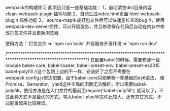 webpack的构建练习
此项目只是一些基础功能：
1，自动清空dist目录内容 clean-webpack-plugin 插件功能
2，自动生成index.html页面 html-webpack-plugin 插件功能
3， source-map生成打包文件后可以快速定位查询bug
4，使用webpack-dev-server插件，可以开启服务，并且修改保存代码后自动在内存中修改打包文件并且更新浏览器

使用方法：
打包文件 => 'npm run build'
开启服务开发环境 => 'npm run dev'


/************************************************************************************************************/
在配置babel的时候，需要安装一些module
babel-core, babel-loader, babel-preset-env, babel-preset-es2015
babel-polyfill      //这个包跟上边的不一样，安装好了之后不需要在webpack.config.js里边配置，由于babel-core只能解析一些基础的es6语法，
						像Promise，Generator，yield这些全局的函数无法解析，所以需要babel-polyfill，使用方法是在入口文件的最前面require('babel-polyfill');
						就可以了，不过此种方式不是最优的方式，导入babel-ployfill文件比较大，还有其它方式，不过配置起来比较麻烦。
